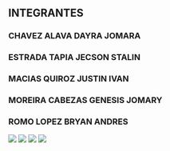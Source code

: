 ## INTEGRANTES ##
### CHAVEZ ALAVA DAYRA JOMARA
### ESTRADA TAPIA JECSON STALIN
### MACIAS QUIROZ JUSTIN IVAN
### MOREIRA CABEZAS GENESIS JOMARY
### ROMO LOPEZ BRYAN ANDRES

<img src="Captura1.png">
<img src="Captura2.png">
<img src="Captura3.png">
<img src="Captura4.png">
